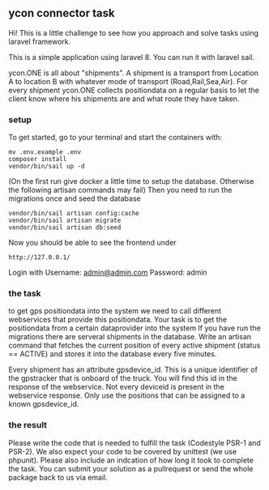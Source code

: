 ## ycon connector task

Hi!
This is a little challenge to see how you approach and solve tasks using laravel framework.

This is a simple application using laravel 8. You can run it with laravel sail.

ycon.ONE is all about "shipments". A shipment is a transport from Location A to location B
with whatever mode of transport (Road,Rail,Sea,Air).
For every shipment ycon.ONE collects positiondata on a regular basis to let the client know 
where his shipments are and what route they have taken.

### setup

To get started, go to your terminal and start the containers with:

	mv .env.example .env
	composer install
	vendor/bin/sail up -d

(On the first run give docker a little time to setup the database. Otherwise the following artisan
commands may fail) 
Then you need to run the migrations once and seed the database

	vendor/bin/sail artisan config:cache
	vendor/bin/sail artisan migrate
	vendor/bin/sail artisan db:seed
	
Now you should be able to see the frontend under
		
	http://127.0.0.1/
	
Login with
	Username: admin@admin.com
	Password: admin
	
	
### the task

to get gps positiondata into the system we need to call different webservices that provide 
this positiondata. Your task is to get the positiondata from a certain dataprovider into the system
If you have run the migrations there are serveral shipments in the database.
Write an artisan command that fetches the current position of every active shipment (status == ACTIVE)
and stores it into the database every five minutes. 

Every shipment has an attribute gpsdevice_id. This is a unique identifier of the gpstracker that is onboard
of the truck. You will find this id in the response of the webservice. Not every deviceid is present in the
webservice response. Only use the positions that can be assigned to a known gpsdevice_id.

### the result

Please write the code that is needed to fulfill the task (Codestyle PSR-1 and PSR-2). We also expect your code to be covered by unittest
(we use phpunit). 
Please also include an indcation of how long it took to complete the task.
You can submit your solution as a pullrequest or send the whole package back to us via email.
